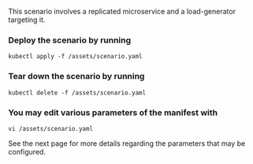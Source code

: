 This scenario involves a replicated microservice and a load-generator targeting it.

### Deploy the scenario by running
`kubectl apply -f /assets/scenario.yaml`

### Tear down the scenario by running
`kubectl delete -f /assets/scenario.yaml`

### You may edit various parameters of the manifest with
`vi /assets/scenario.yaml`


See the next page for more details regarding the parameters that may be configured.